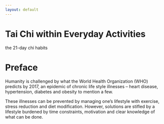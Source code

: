 ```yaml
---
layout: default
---
```


<div class="hero-unit">
  <h1>Tai Chi within Everyday Activities</h1>
  <p>
    the 21-day chi habits
  </p>
</div>

<div class="preface">

# Preface

Humanity is challenged by what the World Health Organization (WHO) predicts by 2017, an epidemic of chronic life style illnesses – heart disease, hypertension, diabetes and obesity to mention a few.

These illnesses can be prevented by managing one’s lifestyle with exercise, stress reduction and diet modification. However, solutions are stifled by a lifestyle burdened by time constraints, motivation and clear knowledge of what can be done.

</div>
